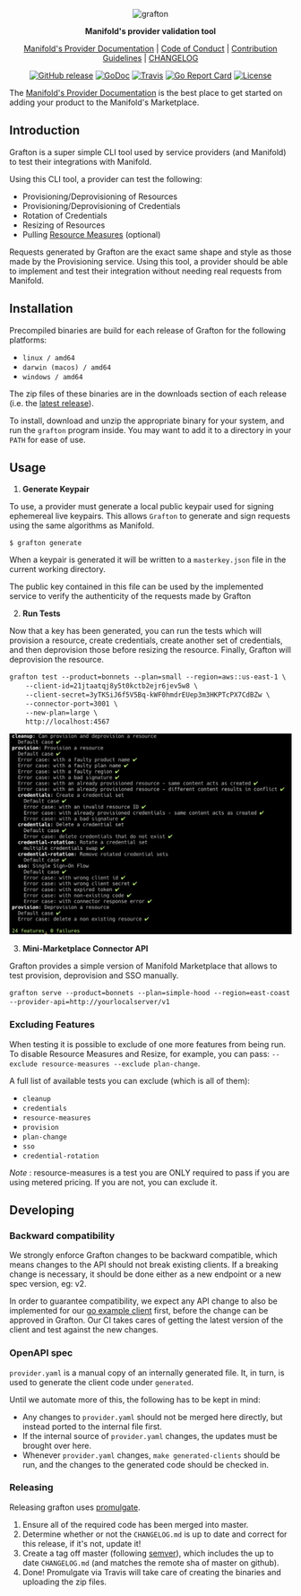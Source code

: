 <div align="center">

![grafton](.github/grafton.png)

**Manifold's provider validation tool**

[Manifold's Provider Documentation](https://provider-api-docs.manifold.co/?tab=provider) |
[Code of Conduct](./.github/CONDUCT.md) |
[Contribution Guidelines](./.github/CONTRIBUTING.md) |
[CHANGELOG](./CHANGELOG.md)

[![GitHub release](https://img.shields.io/github/tag/manifoldco/grafton.svg?label=latest)](https://github.com/manifoldco/grafton/releases)
[![GoDoc](https://img.shields.io/badge/godoc-reference-blue.svg)](https://godoc.org/github.com/manifoldco/grafton)
[![Travis](https://img.shields.io/travis/manifoldco/grafton/master.svg)](https://travis-ci.org/manifoldco/grafton)
[![Go Report Card](https://goreportcard.com/badge/github.com/manifoldco/grafton)](https://goreportcard.com/report/github.com/manifoldco/grafton)
[![License](https://img.shields.io/badge/license-BSD-blue.svg)](./LICENSE.md)

</div>

The [Manifold's Provider Documentation](https://provider-api-docs.manifold.co/?tab=provider) is
the best place to get started on adding your product to the Manifold's Marketplace.

## Introduction

Grafton is a super simple CLI tool used by service providers (and Manifold) to
test their integrations with Manifold.

Using this CLI tool, a provider can test the following:

- Provisioning/Deprovisioning of Resources
- Provisioning/Deprovisioning of Credentials
- Rotation of Credentials
- Resizing of Resources
- Pulling [Resource Measures](#excluding-features) (optional)

Requests generated by Grafton are the exact same shape and style as those made
by the Provisioning service. Using this tool, a provider should be able to
implement and test their integration without needing real requests from Manifold.

## Installation

Precompiled binaries are build for each release of Grafton for the following
platforms:
- `linux / amd64`
- `darwin (macos) / amd64`
- `windows / amd64`

The zip files of these binaries are in the downloads section of each release
(i.e. the
[latest release](https://github.com/manifoldco/grafton/releases/latest)).

To install, download and unzip the appropriate binary for your system, and run
the `grafton` program inside. You may want to add it to a directory in your
`PATH` for ease of use.

## Usage

1. **Generate Keypair**

To use, a provider must generate a local public keypair used for signing
ephemereal live keypairs. This allows `Grafton` to generate and sign requests
using the same algorithms as Manifold.

```
$ grafton generate
```

When a keypair is generated it will be written to a `masterkey.json` file in
the current working directory.

The public key contained in this file can be used by the implemented service
to verify the authenticity of the requests made by Grafton


2. **Run Tests**

Now that a key has been generated, you can run the tests which will provision a
resource, create credentials, create another set of credentials, and then
deprovision those before resizing the resource. Finally, Grafton will
deprovision the resource.

```
grafton test --product=bonnets --plan=small --region=aws::us-east-1 \
    --client-id=21jtaatqj8y5t0kctb2ejr6jev5w8 \
    --client-secret=3yTKSiJ6f5V5Bq-kWF0hmdrEUep3m3HKPTcPX7CdBZw \
    --connector-port=3001 \
    --new-plan=large \
    http://localhost:4567
```

![Grafton test output](.github/grafton-test-output.png)

3. **Mini-Marketplace Connector API**

Grafton provides a simple version of Manifold Marketplace that allows to test provision, deprovision and SSO manually.

```
grafton serve --product=bonnets --plan=simple-hood --region=east-coast --provider-api=http://yourlocalserver/v1
```

### Excluding Features

When testing it is possible to exclude of one more features from being run. To
disable Resource Measures and Resize, for example, you can pass:
`--exclude resource-measures --exclude plan-change`.

A full list of available tests you can exclude (which is all of them):
- `cleanup`
- `credentials`
- `resource-measures`
- `provision`
- `plan-change`
- `sso`
- `credential-rotation`

_Note_ : resource-measures is a test you are ONLY required to pass if you are using metered pricing. If you are not, you can exclude it.

## Developing

### Backward compatibility

We strongly enforce Grafton changes to be backward compatible, which means changes
to the API should not break existing clients. If a breaking change is necessary, it
should be done either as a new endpoint or a new spec version, eg: v2.

In order to guarantee compatibility, we expect any API change to also be implemented
for our [go example client](https://github.com/manifoldco/go-sample-provider) first,
before the change can be approved in Grafton. Our CI takes cares of getting the latest
version of the client and test against the new changes.

### OpenAPI spec

`provider.yaml` is a manual copy of an internally generated file. It, in
turn, is used to generate the client code under `generated`.

Until we automate more of this, the following has to be kept in mind:
- Any changes to `provider.yaml` should not be merged here directly, but
  instead ported to the internal file first.
- If the internal source of `provider.yaml` changes, the updates must be brought
  over here.
- Whenever `provider.yaml` changes, `make generated-clients` should be run, and the
  changes to the generated code should be checked in.

### Releasing

Releasing grafton uses [promulgate](https://github.com/manifoldco/promulgate).

1. Ensure all of the required code has been merged into master.
2. Determine whether or not the `CHANGELOG.md` is up to date and correct for
   this release, if it's not, update it!
3. Create a tag off master (following [semver](http://semver.org/)), which
   includes the up to date `CHANGELOG.md` (and matches the remote sha of master
   on github).
4. Done! Promulgate via Travis will take care of creating the binaries and
   uploading the zip files.

